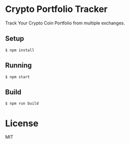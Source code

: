 # Crypto Portfolio Tracker

Track Your Crypto Coin Portfolio from multiple exchanges.

## Setup

```
$ npm install
```

## Running

```
$ npm start
```

## Build

```
$ npm run build
```

# License

MIT
